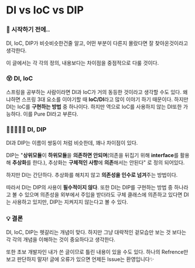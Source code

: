 # DI vs IoC vs DIP

### 🎊 시작하기 전에..

DI, IoC, DIP가 비슷비슷한건줄 알고, 어떤 부분이 다른지 몰랐다면 잘 찾아온것이라고 생각한다.

이 글에서는 각 각의 정의, 내용보다는 차이점을 중점적으로 다룰 것이다.

### 😵 DI, IoC

스프링을 공부하는 사람이라면 DI과 IoC가 거의 동등한 것이라고 생각할 수도 있다. 왜냐하면 스프링 3대 요소를 이야기할 때 **IoC/DI**라고 많이 이야기 하기 때문이다. 하지만 DI는 IoC를 **구현하는 방법** 중 하나이다. 하지만 역으로 IoC를 사용하지 않는 DI또한 가능하다. 이를 Pure DI라고 부른다.

### 👩🏻‍🤝‍👩🏻 DI, DIP

DI과 DIP는 이름이 쌍둥이 처럼 비슷한데, 꽤나 차이점이 있다.

DIP는 "**상위모듈**이 **하위모듈**을 **의존하면 안되며**(의존을 뒤집기 위해 **interface**를 활용해 **추상화**를 한다.), 추상화는 **구체적인 사항**에 **의존**해서는 안된다" 로 정의 되어있다.

하지만 DI는 간단하다. 추상화를 해치지 않고 **의존성을 인수로 넘겨**주는 방법이다.

따라서 DI는 DIP의 사용이 **필수적이지 않다**. 또한 DI는 DIP를 구현하는 방법 중 하나라고 볼 수 있으며 의존성을 외부에서 주입을 받더라도 구체 클래스에 의존하고 있다면 DI는 사용하고 있지만, DIP는 지켜지지 않는다고 볼 수 있다.

### 💡 결론

DI, IoC, DIP는 헷갈리는 개념이 맞다. 하지만 그냥 대략적인 겉모습만 보는 것 보다는 각 각의 개념을 이해하는 것이 중요하다고 생각한다.

또한 초보 개발자인 내가 쓴 글이므로 틀린 내용이 있을 수도 있다. 하나의 Refrence만 보고 판단하지 말자! 글에 오류가 있으면 언제든 Issue는 환영입니다✨

